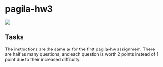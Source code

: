 # pagila-hw3
[![](https://github.com/hfaara18/pagila-hw3/workflows/tests/badge.svg)](https://github.com/hfaara18/pagila-hw3/actions?query=workflow%3Atests)

## Tasks

The instructions are the same as for the first [pagila-hw](https://github.com/mikeizbicki/pagila-hw) assignment.
There are half as many questions, and each question is worth 2 points instead of 1 point due to their increased difficulty.

